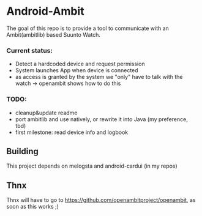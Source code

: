 # Android-Ambit


The goal of this repo is to provide a tool to communicate with an 
Ambit(ambitlib) based Suunto Watch.

### Current status:
- Detect a hardcoded device and request permission
- System launches App when device is connected
- as access is granted by the system we "only" have to talk with the watch -> openambit shows how to do this

### TODO:
- cleanup&update readme
- port ambitlib and use natively, or rewrite it into Java (my 
preference, tbd)
- first milestone: read device info and logbook

## Building

This project depends on melogsta and android-cardui (in my repos)


## Thnx

Thnx will have to go to https://github.com/openambitproject/openambit, as soon as this works ;)

